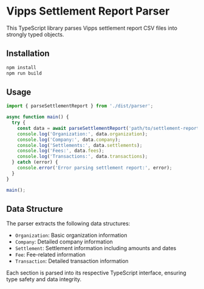 # Vipps Settlement Report Parser

This TypeScript library parses Vipps settlement report CSV files into strongly typed objects.

## Installation

```bash
npm install
npm run build
```

## Usage

```typescript
import { parseSettlementReport } from './dist/parser';

async function main() {
  try {
    const data = await parseSettlementReport('path/to/settlement-report.csv');
    console.log('Organization:', data.organization);
    console.log('Company:', data.company);
    console.log('Settlements:', data.settlements);
    console.log('Fees:', data.fees);
    console.log('Transactions:', data.transactions);
  } catch (error) {
    console.error('Error parsing settlement report:', error);
  }
}

main();
```

## Data Structure

The parser extracts the following data structures:

- `Organization`: Basic organization information
- `Company`: Detailed company information
- `Settlement`: Settlement information including amounts and dates
- `Fee`: Fee-related information
- `Transaction`: Detailed transaction information

Each section is parsed into its respective TypeScript interface, ensuring type safety and data integrity. 